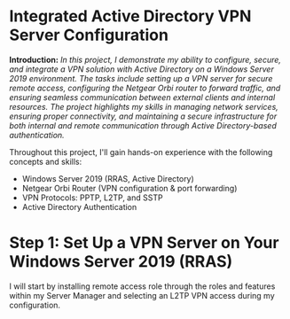 # Integrated Active Directory VPN Server Configuration

**Introduction:** _In this project, I demonstrate my ability to configure, secure, and integrate a VPN solution with Active Directory on a Windows Server 2019 environment. The tasks include setting up a VPN server for secure remote access, configuring the Netgear Orbi router to forward traffic, and ensuring seamless communication between external clients and internal resources. The project highlights my skills in managing network services, ensuring proper connectivity, and maintaining a secure infrastructure for both internal and remote communication through Active Directory-based authentication._

Throughout this project, I'll gain hands-on experience with the following concepts and skills:

* Windows Server 2019 (RRAS, Active Directory)
* Netgear Orbi Router (VPN configuration & port forwarding)
* VPN Protocols: PPTP, L2TP, and SSTP
* Active Directory Authentication

# Step 1:  Set Up a VPN Server on Your Windows Server 2019 (RRAS)
I will start by installing remote access role through the roles and features within my Server Manager and selecting an L2TP VPN access during my configuration.
